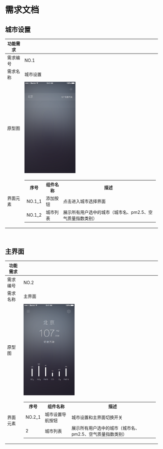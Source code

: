 # 需求文档

## 城市设置


|功能需求 | |
| - | - |
| 需求编号| NO.1|
| 需求名称| 城市设置 |
| 原型图 | <img src="Page1@2x.png" height=300 />  |
| 界面元素| <table><tr><th>序号</th><th>组件名称</th><th>描述</th></tr><tr><td>NO.1_1</td><td>添加按钮</td><td>点击进入城市选择界面 </td></tr><tr><td> NO.1_2 </td><td>城市列表</td><td>展示所有用户选中的城市（城市名、pm2.5、空气质量指数类别）</td></tr></table> |

<br />

## 主界面

|功能需求 | |
| - | - |
| 需求编号| NO.2|
| 需求名称| 主界面 |
| 原型图 | <img src="Page3@2x.png" height=300 />  |
| 界面元素| <table><tr><th>序号</th><th>组件名称</th><th>描述</th></tr><tr><td>NO.2_1</td><td>城市设置导航按钮</td><td>城市设置和主界面切换开关 </td></tr><tr><td>2</td><td>城市列表</td><td>展示所有用户选中的城市（城市名、pm2.5、空气质量指数类别）</td></tr></table> |

<br />